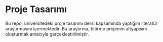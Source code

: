 # Proje Tasarımı

Bu repo, üniversitedeki proje tasarımı dersi kapsamında yaptığım literatür araştırmasını içermektedir. Bu araştırma, bitirme projemin altyapısını oluşturmak amacıyla gerçekleştirilmiştir.
